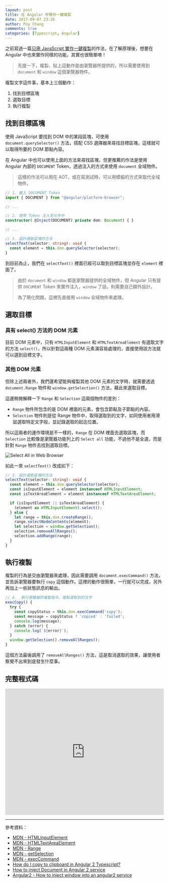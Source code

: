 ```yaml
---
layout: post
title: 在 Angular 中實作一鍵複製
date: 2017-09-07 23:26
author: Poy Chang
comments: true
categories: [Typescript, Angular]
---
```

之前寫過一篇[只用 JavaScript 實作一鍵複製](https://blog.poychang.net/javascript-copy-clipboard/)的作法，在了解原理後，想要在 Angular 中也來實作同樣的功能，其實也很簡單唷！

>先提一下，複製、貼上這動作是由瀏覽器所提供的，所以需要使用到 `document` 和 `window` 這個瀏覽器物件。

複製文字這件事，基本上三個動作：

1. 找到目標區塊
2. 選取目標
3. 執行複製

## 找到目標區塊

使用 JavaScript 要找到 DOM 中的某段區塊，可使用 `document.querySelector()` 方法，搭配 CSS 選擇器來尋找目標區塊，這樣就可以取得所要的 DOM 節點內容。

在 Angular 中也可以使用上面的方法來尋找區塊，但更推薦的作法是使用 Angular 內部的 `DOCUMENT` Token，透過注入的方式來使用 `document` 全域物件。

>這樣的作法可以用在 AOT，或在寫測試時，可以用模擬的方式來取代全域物件。

```typescript
// 1. 載入 DOCUMENT Token
import { DOCUMENT } from "@angular/platform-browser";

// ...

// 2. 使用 Token 注入至元件中
constructor( @Inject(DOCUMENT) private dom: Document) { }

// ...

// 3. 設計選取區塊的方法
selectText(selector: string): void {
  const element = this.dom.querySelector(selector);
}
```
到目前為止，我們在 `selectText()` 裡面已經可以取到目標區塊並存在 `element` 裡面了。

>由於 `document` 和 `window` 都是瀏覽器提供的全域物件，但 Angular 只有提供 `DOCUMENT` Token 來實作注入，`window` 了話，則需要自己額外設計。
>
>為了簡化問題，這裡先直接用 `window` 全域物件來處理。

## 選取目標

### 具有 select() 方法的 DOM 元素

目前 DOM 元素中，只有 `HTMLInputElement` 和 `HTMLTextAreaElement` 有選取文字的方法 `select()`，所以針對這兩種 DOM 元素滿容易處理的，直接使用該方法就可以選到目標文字。

### 其他 DOM 元素

但除上述兩者外，我們還希望能夠複製其他 DOM 元素的文字時，就需要透過 `document.Range` 物件和 `window.getSelection()` 方法，藉此來選取目標。

這邊稍微解釋一下 `Range` 和 `Selection` 這兩個物件的差別：

* `Range` 物件所包含的是 DOM 裡面的元素，會包含節點及子節點的內容。
* `Selection` 物件則是從 Range 物件中，取得選取到的文字，如同使用者用滑鼠選取特定文字般，並記錄選取的起迄位置。

所以這兩者的運作環境是不一樣的，`Range` 在 DOM 裡面去選取區塊，而 `Selection` 比較像是瀏覽器功能列上的 `Select all` 功能，不過他不是全選，而是針對 `Range` 物件去找到選取目標。

![Select All in Web Browser](https://i.imgur.com/rX8h52p.png)

如此一來 `selectText()` 改成如下：

```typescript
// 3. 設計選取區塊的方法
selectText(selector: string): void {
  const element = this.dom.querySelector(selector);
  const isInputElement = element instanceof HTMLInputElement;
  const isTextAreaElement = element instanceof HTMLTextAreaElement;

  if (isInputElement || isTextAreaElement) {
    (element as HTMLInputElement).select();
  } else {
    let range = this.dom.createRange();
    range.selectNodeContents(element);
    let selection = window.getSelection();
    selection.removeAllRanges();
    selection.addRange(range);
  }
}
```

## 執行複製

複製的行為是交由瀏覽器來處理，因此需要調用 `document.execCommand()` 方法，並告訴瀏覽器要執行 `copy` 這個動作。這裡的動作很簡單，一行就可以完成，另外再加上一些狀態訊息的輸出。

```typescript
// 4.  執行瀏覽器的複製指令，複製選取到的文字
execCopy() {
  try {
    const copyStatus = this.dom.execCommand('copy');
    const message = copyStatus ? 'copied' : 'failed';
    console.log(message);
  } catch (error) {
    console.log(`${error}`);
  }
  window.getSelection().removeAllRanges();
}
```

這個方法最後調用了 `removeAllRanges()` 方法，這是取消選取的效果，讓使用者察覺不出來到底發生什麼事。

## 完整程式碼

<iframe src="https://stackblitz.com/edit/angular-copy-clipboard?embed=1&file=app/copy.component.ts&view=editor" height="400" width="100%" frameborder="0"></iframe>

----------

參考資料：

* [MDN - HTMLInputElement](https://developer.mozilla.org/en-US/docs/Web/API/HTMLInputElement)
* [MDN - HTMLTextAreaElement](https://developer.mozilla.org/en-US/docs/Web/API/HTMLTextAreaElement)
* [MDN - Range](https://developer.mozilla.org/en-US/docs/Web/API/Range)
* [MDN - getSelection](https://developer.mozilla.org/en-US/docs/Web/API/Window/getSelection)
* [MDN - execCommand](https://developer.mozilla.org/en-US/docs/Web/API/Document/execCommand)
* [How do I copy to clipboard in Angular 2 Typescript?](https://stackoverflow.com/questions/36328159/how-do-i-copy-to-clipboard-in-angular-2-typescript)
* [How to inject Document in Angular 2 service](https://stackoverflow.com/questions/37521298/how-to-inject-document-in-angular-2-service)
* [Angular2 - How to inject window into an angular2 service](https://stackoverflow.com/questions/34177221/angular2-how-to-inject-window-into-an-angular2-service)

